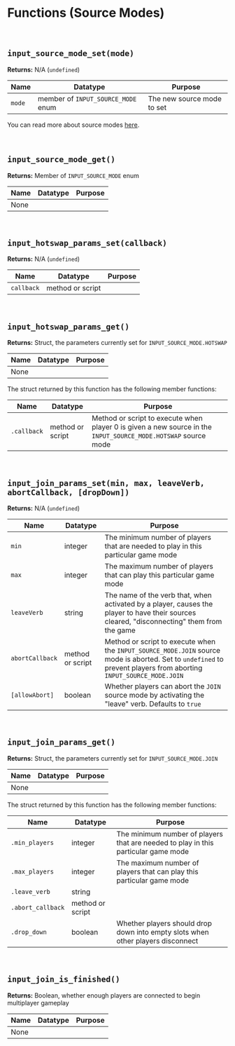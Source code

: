 # Functions (Source Modes)

&nbsp;

## `input_source_mode_set(mode)`

**Returns:** N/A (`undefined`)

|Name  |Datatype                          |Purpose                   |
|------|----------------------------------|--------------------------|
|`mode`|member of `INPUT_SOURCE_MODE` enum|The new source mode to set|

You can read more about source modes [here](Input-Sources?id=source-modes).

&nbsp;

## `input_source_mode_get()`

**Returns:** Member of `INPUT_SOURCE_MODE` enum

|Name|Datatype|Purpose|
|----|--------|-------|
|None|        |       |

&nbsp;

## `input_hotswap_params_set(callback)`

**Returns:** N/A (`undefined`)

|Name      |Datatype        |Purpose|
|----------|----------------|-------|
|`callback`|method or script|       |

&nbsp;

## `input_hotswap_params_get()`

**Returns:** Struct, the parameters currently set for `INPUT_SOURCE_MODE.HOTSWAP`

|Name|Datatype|Purpose|
|----|--------|-------|
|None|        |       |

The struct returned by this function has the following member functions:

|Name       |Datatype        |Purpose                                                                                                       |
|-----------|----------------|--------------------------------------------------------------------------------------------------------------|
|`.callback`|method or script|Method or script to execute when player 0 is given a new source in the `INPUT_SOURCE_MODE.HOTSWAP` source mode|

&nbsp;

## `input_join_params_set(min, max, leaveVerb, abortCallback, [dropDown])`

**Returns:** N/A (`undefined`)

|Name           |Datatype        |Purpose                                                                                                                                                           |
|---------------|----------------|------------------------------------------------------------------------------------------------------------------------------------------------------------------|
|`min`          |integer         |The minimum number of players that are needed to play in this particular game mode                                                                                |
|`max`          |integer         |The maximum number of players that can play this particular game mode                                                                                             |
|`leaveVerb`    |string          |The name of the verb that, when activated by a player, causes the player to have their sources cleared, "disconnecting" them from the game                        |
|`abortCallback`|method or script|Method or script to execute when the `INPUT_SOURCE_MODE.JOIN` source mode is aborted. Set to `undefined` to prevent players from aborting `INPUT_SOURCE_MODE.JOIN`|
|`[allowAbort]` |boolean         |Whether players can abort the `JOIN` source mode by activating the "leave" verb. Defaults to `true`                                                               |

&nbsp;

## `input_join_params_get()`

**Returns:** Struct, the parameters currently set for `INPUT_SOURCE_MODE.JOIN`

|Name|Datatype|Purpose|
|----|--------|-------|
|None|        |       |

The struct returned by this function has the following member functions:

|Name             |Datatype        |Purpose                                                                           |
|-----------------|----------------|----------------------------------------------------------------------------------|
|`.min_players`   |integer         |The minimum number of players that are needed to play in this particular game mode|
|`.max_players`   |integer         |The maximum number of players that can play this particular game mode             |
|`.leave_verb`    |string          |                                                                                  |
|`.abort_callback`|method or script|                                                                                  |
|`.drop_down`     |boolean         |Whether players should drop down into empty slots when other players disconnect   |

&nbsp;

## `input_join_is_finished()`

**Returns:** Boolean, whether enough players are connected to begin multiplayer gameplay

|Name|Datatype|Purpose|
|----|--------|-------|
|None|        |       |
